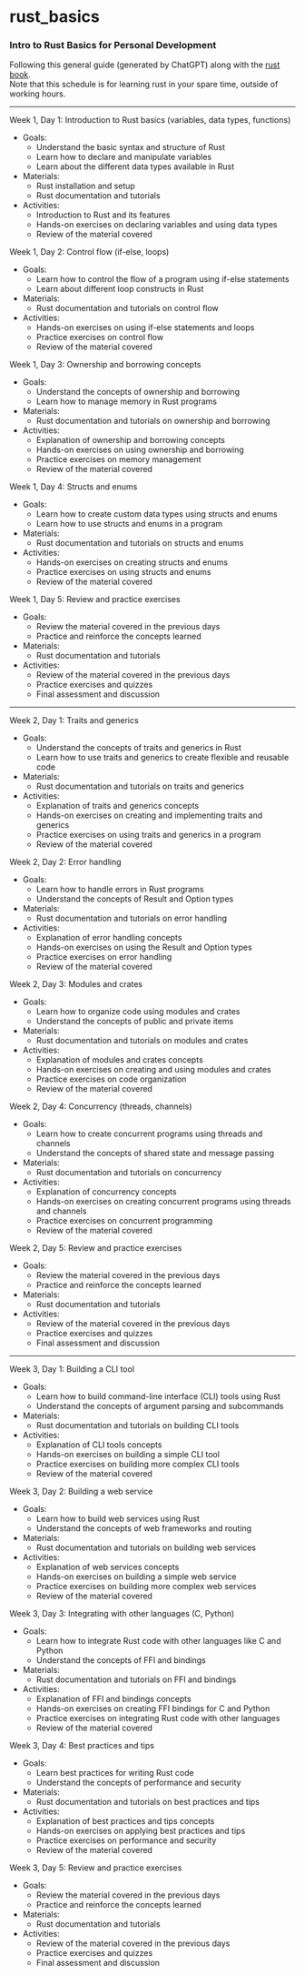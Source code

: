 # rust_basics
### Intro to Rust Basics for Personal Development

Following this general guide (generated by ChatGPT) along with the [rust book](https://doc.rust-lang.org/book/title-page.html).\
Note that this schedule is for learning rust in your spare time, outside of working hours.

---

Week 1, Day 1: Introduction to Rust basics (variables, data types, functions)
-   Goals:
    -   Understand the basic syntax and structure of Rust
    -   Learn how to declare and manipulate variables
    -   Learn about the different data types available in Rust
-   Materials:
    -   Rust installation and setup
    -   Rust documentation and tutorials
-   Activities:
    -   Introduction to Rust and its features
    -   Hands-on exercises on declaring variables and using data types
    -   Review of the material covered

Week 1, Day 2: Control flow (if-else, loops)

-   Goals:
    -   Learn how to control the flow of a program using if-else statements
    -   Learn about different loop constructs in Rust
-   Materials:
    -   Rust documentation and tutorials on control flow
-   Activities:
    -   Hands-on exercises on using if-else statements and loops
    -   Practice exercises on control flow
    -   Review of the material covered

Week 1, Day 3: Ownership and borrowing concepts

-   Goals:
    -   Understand the concepts of ownership and borrowing
    -   Learn how to manage memory in Rust programs
-   Materials:
    -   Rust documentation and tutorials on ownership and borrowing
-   Activities:
    -   Explanation of ownership and borrowing concepts
    -   Hands-on exercises on using ownership and borrowing
    -   Practice exercises on memory management
    -   Review of the material covered

Week 1, Day 4: Structs and enums

-   Goals:
    -   Learn how to create custom data types using structs and enums
    -   Learn how to use structs and enums in a program
-   Materials:
    -   Rust documentation and tutorials on structs and enums
-   Activities:
    -   Hands-on exercises on creating structs and enums
    -   Practice exercises on using structs and enums
    -   Review of the material covered

Week 1, Day 5: Review and practice exercises

-   Goals:
    -   Review the material covered in the previous days
    -   Practice and reinforce the concepts learned
-   Materials:
    -   Rust documentation and tutorials
-   Activities:
    -   Review of the material covered in the previous days
    -   Practice exercises and quizzes
    -   Final assessment and discussion

---

Week 2, Day 1: Traits and generics

-   Goals:
    -   Understand the concepts of traits and generics in Rust
    -   Learn how to use traits and generics to create flexible and reusable code
-   Materials:
    -   Rust documentation and tutorials on traits and generics
-   Activities:
    -   Explanation of traits and generics concepts
    -   Hands-on exercises on creating and implementing traits and generics
    -   Practice exercises on using traits and generics in a program
    -   Review of the material covered

Week 2, Day 2: Error handling

-   Goals:
    -   Learn how to handle errors in Rust programs
    -   Understand the concepts of Result and Option types
-   Materials:
    -   Rust documentation and tutorials on error handling
-   Activities:
    -   Explanation of error handling concepts
    -   Hands-on exercises on using the Result and Option types
    -   Practice exercises on error handling
    -   Review of the material covered

Week 2, Day 3: Modules and crates

-   Goals:
    -   Learn how to organize code using modules and crates
    -   Understand the concepts of public and private items
-   Materials:
    -   Rust documentation and tutorials on modules and crates
-   Activities:
    -   Explanation of modules and crates concepts
    -   Hands-on exercises on creating and using modules and crates
    -   Practice exercises on code organization
    -   Review of the material covered

Week 2, Day 4: Concurrency (threads, channels)

-   Goals:
    -   Learn how to create concurrent programs using threads and channels
    -   Understand the concepts of shared state and message passing
-   Materials:
    -   Rust documentation and tutorials on concurrency
-   Activities:
    -   Explanation of concurrency concepts
    -   Hands-on exercises on creating concurrent programs using threads and channels
    -   Practice exercises on concurrent programming
    -   Review of the material covered

Week 2, Day 5: Review and practice exercises

-   Goals:
    -   Review the material covered in the previous days
    -   Practice and reinforce the concepts learned
-   Materials:
    -   Rust documentation and tutorials
-   Activities:
    -   Review of the material covered in the previous days
    -   Practice exercises and quizzes
    -   Final assessment and discussion

---

Week 3, Day 1: Building a CLI tool

-   Goals:
    -   Learn how to build command-line interface (CLI) tools using Rust
    -   Understand the concepts of argument parsing and subcommands
-   Materials:
    -   Rust documentation and tutorials on building CLI tools
-   Activities:
    -   Explanation of CLI tools concepts
    -   Hands-on exercises on building a simple CLI tool
    -   Practice exercises on building more complex CLI tools
    -   Review of the material covered

Week 3, Day 2: Building a web service

-   Goals:
    -   Learn how to build web services using Rust
    -   Understand the concepts of web frameworks and routing
-   Materials:
    -   Rust documentation and tutorials on building web services
-   Activities:
    -   Explanation of web services concepts
    -   Hands-on exercises on building a simple web service
    -   Practice exercises on building more complex web services
    -   Review of the material covered

Week 3, Day 3: Integrating with other languages (C, Python)

-   Goals:
    -   Learn how to integrate Rust code with other languages like C and Python
    -   Understand the concepts of FFI and bindings
-   Materials:
    -   Rust documentation and tutorials on FFI and bindings
-   Activities:
    -   Explanation of FFI and bindings concepts
    -   Hands-on exercises on creating FFI bindings for C and Python
    -   Practice exercises on integrating Rust code with other languages
    -   Review of the material covered

Week 3, Day 4: Best practices and tips

-   Goals:
    -   Learn best practices for writing Rust code
    -   Understand the concepts of performance and security
-   Materials:
    -   Rust documentation and tutorials on best practices and tips
-   Activities:
    -   Explanation of best practices and tips concepts
    -   Hands-on exercises on applying best practices and tips
    -   Practice exercises on performance and security
    -   Review of the material covered

Week 3, Day 5: Review and practice exercises

-   Goals:
    -   Review the material covered in the previous days
    -   Practice and reinforce the concepts learned
-   Materials:
    -   Rust documentation and tutorials
-   Activities:
    -   Review of the material covered in the previous days
    -   Practice exercises and quizzes
    -   Final assessment and discussion